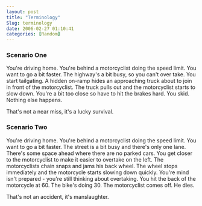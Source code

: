 ```yaml
---
layout: post
title: "Terminology"
Slug: terminology
date: 2006-02-27 01:10:41
categories: [Random]
---
```

### Scenario One

You're driving home. You're behind a motorcyclist doing the speed limit. You want to go a bit faster. The highway's a bit busy, so you can't over take. You start tailgating. A hidden on-ramp hides an approaching truck about to join in front of the motorcyclist. The truck pulls out and the motorcyclist starts to slow down. You're a bit too close so have to hit the brakes hard. You skid. Nothing else happens.

That's not a near miss, it's a lucky survival.

### Scenario Two

You're driving home. You're behind a motorcyclist doing the speed limit. You want to go a bit faster. The street is a bit busy and there's only one lane. There's some space ahead where there are no parked cars. You get closer to the motorcyclist to make it easier to overtake on the left. The motorcyclists chain snaps and jams his back wheel. The wheel stops immediately and the motorcycle starts slowing down quickly. You're mind isn't prepared - you're still thinking about overtaking. You hit the back of the motorcycle at 60. The bike's doing 30. The motorcyclist comes off. He dies.

That's not an accident, it's manslaughter.
